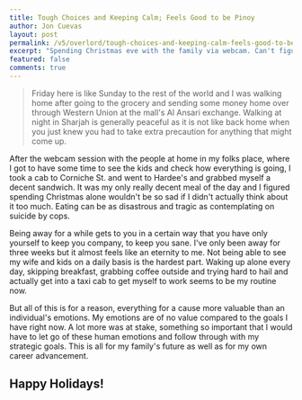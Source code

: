 ```yaml
---
title: Tough Choices and Keeping Calm; Feels Good to be Pinoy
author: Jon Cuevas
layout: post
permalink: /v5/overlord/tough-choices-and-keeping-calm-feels-good-to-be-pinoy/
excerpt: "Spending Christmas eve with the family via webcam. Can't figure out why the webcam at home seems too grainy but it's better than not being able to see them at all. I sure wish Skype worked in U.A.E. but had to settle for Yahoo Messenger for now."
featured: false
comments: true
---
```

<blockquote>
	<p class="lead">
		Friday here is like Sunday to the rest of the world and I was walking home after going to the grocery and sending some money home over through Western Union at the mall's Al Ansari exchange. Walking at night in Sharjah is generally peaceful as it is not like back home when you just knew you had to take extra precaution for anything that might come up.
	</p>
</blockquote>

After the webcam session with the people at home in my folks place, where I got to have some time to see the kids and check how everything is going, I took a cab to Corniche St. and went to Hardee's and grabbed myself a decent sandwich. It was my only really decent meal of the day and I figured spending Christmas alone wouldn't be so sad if I didn't actually think about it too much. Eating can be as disastrous and tragic as contemplating on suicide by cops.

Being away for a while gets to you in a certain way that you have only yourself to keep you company, to keep you sane. I've only been away for three weeks but it almost feels like an eternity to me. Not being able to see my wife and kids on a daily basis is the hardest part. Waking up alone every day, skipping breakfast, grabbing coffee outside and trying hard to hail and actually get into a taxi cab to get myself to work seems to be my routine now.

But all of this is for a reason, everything for a cause more valuable than an individual's emotions. My emotions are of no value compared to the goals I have right now. A lot more was at stake, something so important that I would have to let go of these human emotions and follow through with my strategic goals. This is all for my family's future as well as for my own career advancement.

## Happy Holidays!